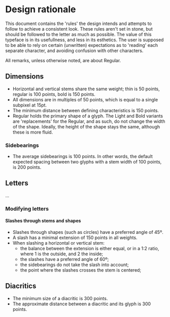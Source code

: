 # Design rationale

This document contains the 'rules' the design intends and attempts to follow to achieve a consistent look. These rules aren't set in stone, but should be followed to the letter as much as possible. The value of this typeface is in its usefullness, and less in its esthetics. The user is supposed to be able to rely on certain (unwritten) expectations as to 'reading' each separate character, and avoiding confusion with other characters.

All remarks, unless otherwise noted, are about Regular.

## Dimensions

- Horizontal and vertical stems share the same weight; thin is 50 points, regular is 100 points, bold is 150 points.
- All dimensions are in multiples of 50 points, which is equal to a single subpixel at 15pt.
- The minimum distance between defining characteristics is 150 points.
- Regular holds the primary shape of a glyph. The Light and Bold variants are 'replacements' for the Regular, and as such, do not change the width of the shape. Ideally, the height of the shape stays the same, although these is more fluid.

### Sidebearings

- The average sidebearings is 100 points. In other words, the default expected spacing between two glyphs with a stem width of 100 points, is 200 points.

## Letters

...

### Modifying letters

#### Slashes through stems and shapes

- Slashes through shapes (such as circles) have a preferred angle of 45º.
- A slash has a minimal extension of 150 points in all weights.
- When slashing a horizontal or vertical stem:
  - the balance between the extension is either equal, or in a 1:2 ratio, where 1 is the outside, and 2 the inside;
  - the slashes have a preferred angle of 60º;
  - the sidebearings do not take the slash into account;
  - the point where the slashes crosses the stem is centered;

## Diacritics

- The minimum size of a diacritic is 300 points.
- The approximate distance between a diacritic and its glyph is 300 points.
